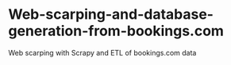 # Web-scarping-and-database-generation-from-bookings.com
Web scarping with Scrapy and ETL of bookings.com data
